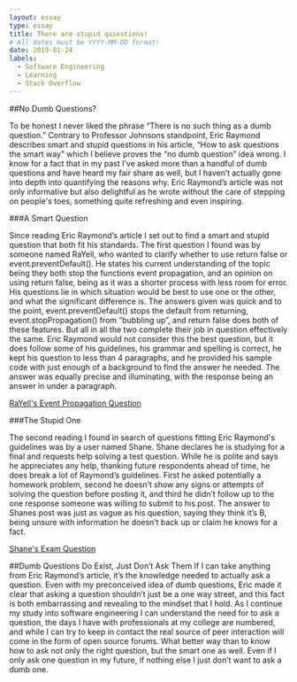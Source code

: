 ```yaml
---
layout: essay
type: essay
title: There are stupid quiestions!
# All dates must be YYYY-MM-DD format!
date: 2019-01-24
labels:
  - Software Engineering
  - Learning
  - Stack Overflow
---
```


##No Dumb Questions?

To be honest I never liked the phrase “There is no such thing as a dumb question.” Contrary to Professor Johnsons standpoint, Eric Raymond describes smart and stupid questions in his article, “How to ask questions the smart way” which I believe proves the “no dumb question” idea wrong. I know for a fact that in my past I’ve asked more than a handful of dumb questions and have heard my fair share as well, but I haven’t actually gone into depth into quantifying the reasons why. Eric Raymond’s article was not only informative but also delightful as he wrote without the care of stepping on people's toes, something quite refreshing and even inspiring. 

###A Smart Question

Since reading Eric Raymond’s article I set out to find a smart and stupid question that both fit his standards. The first question I found was by someone named RaYell, who wanted to clarify whether to use return false or event.preventDefault(). He states his current understanding of the topic being they both stop the functions event propagation, and an opinion on using return false, being as it was a shorter process with less room for error. His questions lie in which situation would be best to use one or the other, and what the significant difference is. The answers given was quick and to the point, event.preventDefault() stops the default from returning, event.stopPropagation() from “bubbling up”, and return false does both of these features. But all in all the two complete their job in question effectively the same. Eric Raymond would not consider this the best question, but it does follow some of his guidelines, his grammar and spelling is correct, he kept his question to less than 4 paragraphs, and he provided his sample code with just enough of a background to find the answer he needed. The answer was equally precise and illuminating, with the response being an answer in under a paragraph. 

[RaYell's Event Propagation Question](https://stackoverflow.com/questions/1357118/event-preventdefault-vs-return-false)

###The Stupid One

The second reading I found in search of questions fitting Eric Raymond's guidelines was by a user named Shane. Shane declares he is studying for a final and requests help solving a test question. While he is polite and says he appreciates any help, thanking future respondents ahead of time, he does break a lot of Raymond’s guidelines. First he asked potentially a homework problem, second he doesn’t show any signs or attempts of solving the question before posting it, and third he didn’t follow up to the one response someone was willing to submit to his post. The answer to Shanes post was just as vague as his question, saying they think it’s B, being unsure with information he doesn’t back up or claim he knows for a fact.

[Shane's Exam Question](https://stackoverflow.com/questions/43914463/studying-for-final)

##Dumb Questions Do Exist, Just Don’t Ask Them
If I can take anything from Eric Raymond’s article, it’s the knowledge needed to actually ask a question. Even with my preconceived idea of dumb questions, Eric made it clear that asking a question shouldn’t just be a one way street, and this fact is both embarrassing and revealing to the mindset that I hold. As I continue my study into software engineering I can understand the need for to ask a question, the days I have with professionals at my college are numbered, and while I can try to keep in contact the real source of peer interaction will come in the form of open source forums. What better way than to know how to ask not only the right question, but the smart one as well. Even if I only ask one question in my future, if nothing else I just don’t want to ask a dumb one.
